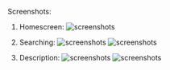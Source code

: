 Screenshots:

1) Homescreen:
		![screenshots](screenshots/homescreen.jpg)
		
2) Searching:
		![screenshots](screenshots/searching.jpg)
		![screenshots](screenshots/searching1.jpg)
		
3) Description:
		![screenshots](screenshots/description1.jpg)
		![screenshots](screenshots/description2.jpg)
